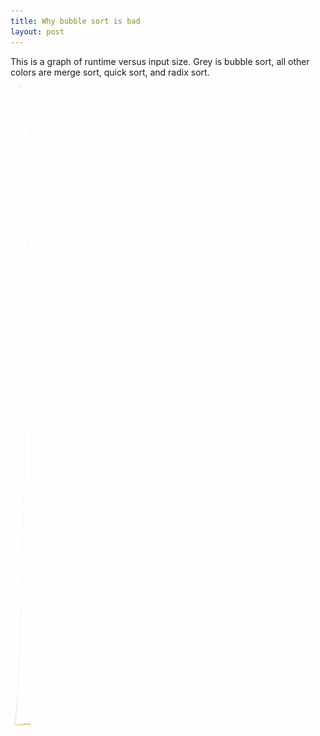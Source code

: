 ```yaml
---
title: Why bubble sort is bad
layout: post
---
```


This is a graph of runtime versus input size. Grey is bubble sort, all other
colors are merge sort, quick sort, and radix sort.

![caption][bubblesort]

[bubblesort]: /public/images/bubblesort.png
